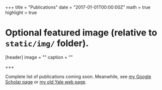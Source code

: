 +++
title = "Publications"
date = "2017-01-01T00:00:00Z"
math = true 
highlight = true 

# Optional featured image (relative to `static/img/` folder).
[header]
image = ""
caption = ""

+++

Complete list of publications coming soon.  Meanwhile, see [my Google Scholar page](https://scholar.google.com/citations?user=AnKqc8UAAAAJ&hl=en) or [my old Yale web page](http://people.earth.yale.edu/publications/william-boos).

